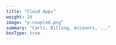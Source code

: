 ```yaml
---
title: "Cloud Apps"
weight: 20
image: "y-coupled.png"
summary: "Carts, Billing, Accounts, ..."
boxType: true
---
```


